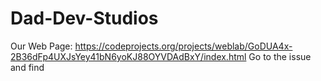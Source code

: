 # Dad-Dev-Studios
Our Web Page: https://codeprojects.org/projects/weblab/GoDUA4x-2B36dFp4UXJsYey41bN6yoKJ88OYVDAdBxY/index.html
Go to the issue and find 
